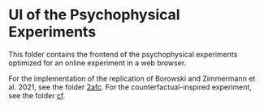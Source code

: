 # UI of the Psychophysical Experiments
This folder contains the frontend of the psychophysical experiments optimized for an online experiment in a web browser.

For the implementation of the replication of Borowski and Zimmermann et al. 2021, see the folder [2afc](2afc/README.md). For the counterfactual-inspired experiment, see the folder [cf](cf/README.md).